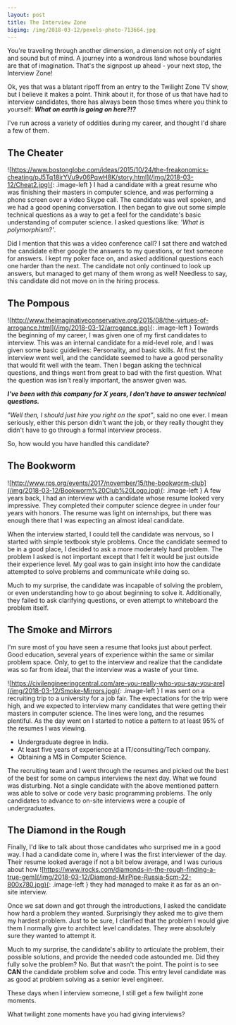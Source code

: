 ```yaml
---
layout: post
title: The Interview Zone
bigimg: /img/2018-03-12/pexels-photo-713664.jpg
---
```


You're traveling through another dimension, a dimension not only of sight and sound but of mind. A journey into a 
wondrous land whose boundaries are that of imagination. That's the signpost up ahead - your next stop, the 
Interview Zone!

Ok, yes that was a blatant ripoff from an entry to the Twilight Zone TV show, but I believe it makes a point. Think 
about it, for those of us that have had to interview candidates, there has always been those times where you think
to yourself: ***What on earth is going on here?!?***

I've run across a variety of oddities during my career, and thought I'd share a few of them.

## The Cheater

![https://www.bostonglobe.com/ideas/2015/10/24/the-freakonomics-cheating/pJ5Tq18irYVu9v06PqwH8K/story.html](/img/2018-03-12/Cheat2.jpg){: .image-left }
I had a candidate with a great resume who was finishing their masters in computer science, and was performing
a phone screen over a video Skype call. The candidate was well spoken, and we had a good opening conversation. I then began to
give out some simple technical questions as a way to get a feel for the candidate's basic understanding of computer
science. I asked questions like: *'What is polymorphism?'*.  

Did I mention that this was a video conference call? I sat there and watched the candidate either google the answers
to my questions, or text someone for answers. I kept my poker face on, and asked additional questions each one 
harder than the next. The candidate not only continued to look up answers, but managed to get many of them wrong as well! 
Needless to say, this candidate did not move on in the hiring process.

## The Pompous

![http://www.theimaginativeconservative.org/2015/08/the-virtues-of-arrogance.html](/img/2018-03-12/arrogance.jpg){: .image-left }
Towards the beginning of my career, I was given one of my first candidates to interview. This was an internal candidate 
for a mid-level role, and I was given some basic guidelines: Personality, and basic skills. At first the interview went 
well, and the candidate seemed to have a good personality that would fit well with the team. Then I began asking the
technical questions, and things went from great to bad with the first question. What the question was isn't really important, 
the answer given was. 

***I've been with this company for X years, I don't have to answer technical questions.***

*"Well then, I should just hire you right on the spot"*, said no one ever. I mean seriously, either this person didn't
want the job, or they really thought they didn't have to go through a formal interview process.

So, how would you have handled this candidate?  

## The Bookworm

![http://www.rps.org/events/2017/november/15/the-bookworm-club](/img/2018-03-12/Bookworm%20Club%20Logo.jpg){: .image-left }
A few years back, I had an interview with a candidate whose resume looked very impressive. They completed their computer
science degree in under four years with honors. The resume was light on internships, but there was enough there that
I was expecting an almost ideal candidate. 

When the interview started, I could tell the candidate was nervous, so I started with simple textbook style problems. 
Once the candidate seemed to be in a good place, I decided to ask a more moderately hard problem. The problem I asked is 
not important except that I felt it would be just outside their experience level. My goal was to gain insight into
how the candidate attempted to solve problems and communicate while doing so. 

Much to my surprise, the candidate was incapable of solving the problem, or even understanding how to go about beginning
to solve it. Additionally, they failed to ask clarifying questions, or even attempt to whiteboard the problem itself. 

## The Smoke and Mirrors

I'm sure most of you have seen a resume that looks just about perfect. Good education, several years of experience
within the same or similar problem space. Only, to get to the interview and realize that the candidate was so far
from ideal, that the interview was a waste of your time.

![https://civilengineeringcentral.com/are-you-really-who-you-say-you-are](/img/2018-03-12/Smoke-Mirrors.jpg){: .image-left }
I was sent on a recruiting trip to a university for a job fair. The expectations for the trip were high, and we expected
to interview many candidates that were getting their masters in computer science. The lines were long, and the resumes 
plentiful. As the day went on I started to notice a pattern to at least 95% of the resumes I was viewing.

* Undergraduate degree in India.
* At least five years of experience at a IT/consulting/Tech company.
* Obtaining a MS in Computer Science.

The recruiting team and I went through the resumes and picked out the best of the best for some on campus interviews the
next day. What we found was disturbing. Not a single candidate with the above mentioned pattern was able to solve or 
code very basic programming problems. The only candidates to advance to on-site interviews were a couple of 
undergraduates. 

## The Diamond in the Rough

Finally, I'd like to talk about those candidates who surprised me in a good way. I had a candidate come in, where I was 
the first interviewer of the day. Their resume looked average if not a bit below average, and I was curious about how
![https://www.irocks.com/diamonds-in-the-rough-finding-a-true-gem](/img/2018-03-12/Diamond-MirPipe-Russia-5cm-22-800x780.jpg){: .image-left }
they had managed to make it as far as an on-site interview. 

Once we sat down and got through the introductions, I asked the candidate how hard a problem they wanted. Surprisingly 
they asked me to give them my hardest problem. Just to be sure, I clarified that the problem I would give them I normally
give to architect level candidates. They were absolutely sure they wanted to attempt it.

Much to my surprise, the candidate's ability to articulate the problem, their possible solutions, and provide the needed
 code astounded me. Did they fully solve the problem? No. But that wasn't the point. The point is to see **CAN** the 
 candidate problem solve and code. This entry level candidate was as good at problem solving as a senior level engineer. 
  
These days when I interview someone, I still get a few twilight zone moments.

What twilight zone moments have you had giving interviews?
 
